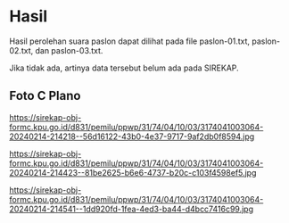 # Hasil

Hasil perolehan suara paslon dapat dilihat pada file paslon-01.txt, paslon-02.txt, dan paslon-03.txt.

Jika tidak ada, artinya data tersebut belum ada pada SIREKAP.

## Foto C Plano

https://sirekap-obj-formc.kpu.go.id/d831/pemilu/ppwp/31/74/04/10/03/3174041003064-20240214-214218--56d16122-43b0-4e37-9717-9af2db0f8594.jpg

https://sirekap-obj-formc.kpu.go.id/d831/pemilu/ppwp/31/74/04/10/03/3174041003064-20240214-214423--81be2625-b6e6-4737-b20c-c103f4598ef5.jpg

https://sirekap-obj-formc.kpu.go.id/d831/pemilu/ppwp/31/74/04/10/03/3174041003064-20240214-214541--1dd920fd-1fea-4ed3-ba44-d4bcc7416c99.jpg
